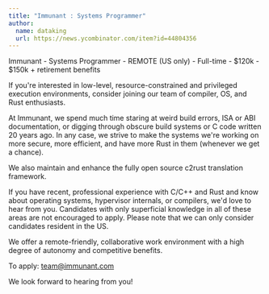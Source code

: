 ```yaml
---
title: "Immunant : Systems Programmer"
author:
  name: dataking
  url: https://news.ycombinator.com/item?id=44804356
---
```

Immunant - Systems Programmer - REMOTE (US only) - Full-time - $120k - $150k + retirement benefits

If you&#x27;re interested in low-level, resource-constrained and privileged execution environments, consider joining our team of compiler, OS, and Rust enthusiasts.

At Immunant, we spend much time staring at weird build errors, ISA or ABI documentation, or digging through obscure build systems or C code written 20 years ago. In any case, we strive to make the systems we&#x27;re working on more secure, more efficient, and have more Rust in them (whenever we get a chance).

We also maintain and enhance the fully open source c2rust translation framework.

If you have recent, professional experience with C&#x2F;C++ and Rust and know about operating systems, hypervisor internals, or compilers, we&#x27;d love to hear from you. Candidates with only superficial knowledge in all of these areas are not encouraged to apply. Please note that we can only consider candidates resident in the US.

We offer a remote-friendly, collaborative work environment with a high degree of autonomy and competitive benefits.

To apply: team@immunant.com

We look forward to hearing from you!
<JobApplication />
